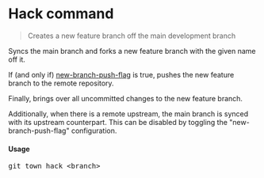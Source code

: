 <h1 textrun="command-heading">Hack command</h1>

<blockquote textrun="command-summary">
Creates a new feature branch off the main development branch
</blockquote>

<a textrun="command-description">
Syncs the main branch and forks a new feature branch with the given name off it.

If (and only if) [new-branch-push-flag](./new-branch-push-flag.md) is true,
pushes the new feature branch to the remote repository.

Finally, brings over all uncommitted changes to the new feature branch.

Additionally, when there is a remote upstream, the main branch is synced with
its upstream counterpart. This can be disabled by toggling the
"new-branch-push-flag" configuration.

</a>

#### Usage

<pre textrun="command-usage">
git town hack &lt;branch&gt;
</pre>
